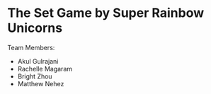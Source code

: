 The Set Game by Super Rainbow Unicorns
======================================

Team Members: 

* Akul Gulrajani
* Rachelle Magaram
* Bright Zhou
* Matthew Nehez


